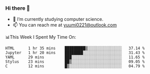 ### Hi there 👋

- 📕 I’m currently studying computer science.
- 📫 You can reach me at yuumi0221@outlook.com


📊This Week I Spent My Time On:
<!--START_SECTION:waka-->
```text
HTML      1 hr 35 mins    █████████▒░░░░░░░░░░░░░░░   37.14 % 
Jupyter   1 hr 20 mins    ████████░░░░░░░░░░░░░░░░░   31.43 % 
YAML      29 mins         ███░░░░░░░░░░░░░░░░░░░░░░   11.65 % 
Stylus    23 mins         ██▒░░░░░░░░░░░░░░░░░░░░░░   09.05 % 
C         12 mins         █▒░░░░░░░░░░░░░░░░░░░░░░░   04.79 % 
```
<!--END_SECTION:waka-->

<!--
**Yuumi0221/Yuumi0221** is a ✨ _special_ ✨ repository because its `README.md` (this file) appears on your GitHub profile.

Here are some ideas to get you started:

- 🔭 I’m currently working on ...
- 🌱 I’m currently learning ...
- 👯 I’m looking to collaborate on ...
- 🤔 I’m looking for help with ...
- 💬 Ask me about ...
- 📫 How to reach me: ...
- 😄 Pronouns: ...
- ⚡ Fun fact: ...
-->
